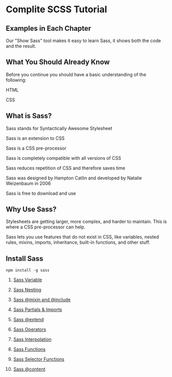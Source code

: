 # Complite SCSS Tutorial

## Examples in Each Chapter

Our "Show Sass" tool makes it easy to learn Sass, it shows both the code and the result.

## What You Should Already Know

Before you continue you should have a basic understanding of the following:

HTML

CSS

## What is Sass?

 Sass stands for Syntactically Awesome Stylesheet

 Sass is an extension to CSS

 Sass is a CSS pre-processor

 Sass is completely compatible with all versions of CSS

 Sass reduces repetition of CSS and therefore saves time

 Sass was designed by Hampton Catlin and developed by Natalie Weizenbaum in 2006

 Sass is free to download and use

## Why Use Sass?

Stylesheets are getting larger, more complex, and harder to maintain. This is where a CSS pre-processor can help.

Sass lets you use features that do not exist in CSS, like variables, nested rules, mixins, imports, inheritance, built-in functions, and other stuff.


## Install Sass


```
npm install -g sass
```

1. [Sass Variable](variables.md)

2. [Sass Nesting](nesting.md)

3. [Sass @mixin and @include](@mixinand@include.md)

4. [Sass Partials & Imports](partials&imports.md)

5. [Sass @extend](@extend.md)

6. [Sass Operators](operators.md)

7. [Sass Interpolation](Interpolation.md)

8. [Sass Functions](functions.md)

9. [Sass Selector Functions](selector-functions.md)

10. [Sass @content](@content.md)